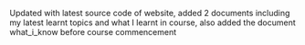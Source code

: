 Updated with latest source code of website, added 2 documents including my latest learnt topics and what I learnt in course, also added the document what_i_know before course commencement

